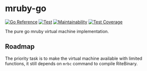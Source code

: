 mruby-go
===

[![Go Reference](https://pkg.go.dev/badge/github.com/elct9620/mruby-go.svg)](https://pkg.go.dev/github.com/elct9620/mruby-go)
[![Test](https://github.com/elct9620/mruby-go/actions/workflows/test.yml/badge.svg)](https://github.com/elct9620/mruby-go/actions/workflows/test.yml)
[![Maintainability](https://api.codeclimate.com/v1/badges/62c60dab046a3d550e78/maintainability)](https://codeclimate.com/github/elct9620/mruby-go/maintainability)
[![Test Coverage](https://api.codeclimate.com/v1/badges/62c60dab046a3d550e78/test_coverage)](https://codeclimate.com/github/elct9620/mruby-go/test_coverage)

The pure go mruby virtual machine implementation.

## Roadmap

The priority task is to make the virtual machine available with limited functions, it still depends on `mrbc` command to compile RiteBinary.

